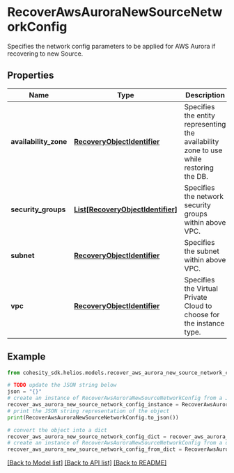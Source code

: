 # RecoverAwsAuroraNewSourceNetworkConfig

Specifies the network config parameters to be applied for AWS Aurora if recovering to new Source.

## Properties

Name | Type | Description | Notes
------------ | ------------- | ------------- | -------------
**availability_zone** | [**RecoveryObjectIdentifier**](RecoveryObjectIdentifier.md) | Specifies the entity representing the availability zone to use while restoring the DB. | [optional] 
**security_groups** | [**List[RecoveryObjectIdentifier]**](RecoveryObjectIdentifier.md) | Specifies the network security groups within above VPC. | [optional] 
**subnet** | [**RecoveryObjectIdentifier**](RecoveryObjectIdentifier.md) | Specifies the subnet within above VPC. | 
**vpc** | [**RecoveryObjectIdentifier**](RecoveryObjectIdentifier.md) | Specifies the Virtual Private Cloud to choose for the instance type. | 

## Example

```python
from cohesity_sdk.helios.models.recover_aws_aurora_new_source_network_config import RecoverAwsAuroraNewSourceNetworkConfig

# TODO update the JSON string below
json = "{}"
# create an instance of RecoverAwsAuroraNewSourceNetworkConfig from a JSON string
recover_aws_aurora_new_source_network_config_instance = RecoverAwsAuroraNewSourceNetworkConfig.from_json(json)
# print the JSON string representation of the object
print(RecoverAwsAuroraNewSourceNetworkConfig.to_json())

# convert the object into a dict
recover_aws_aurora_new_source_network_config_dict = recover_aws_aurora_new_source_network_config_instance.to_dict()
# create an instance of RecoverAwsAuroraNewSourceNetworkConfig from a dict
recover_aws_aurora_new_source_network_config_from_dict = RecoverAwsAuroraNewSourceNetworkConfig.from_dict(recover_aws_aurora_new_source_network_config_dict)
```
[[Back to Model list]](../README.md#documentation-for-models) [[Back to API list]](../README.md#documentation-for-api-endpoints) [[Back to README]](../README.md)


